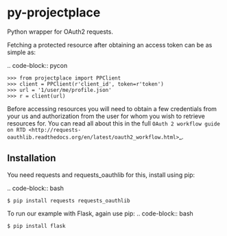 py-projectplace
===============

Python wrapper for OAuth2 requests.


Fetching a protected resource after obtaining an access token can be as simple as:

.. code-block:: pycon

    >>> from projectplace import PPClient
    >>> client = PPClient(r'client_id', token=r'token')
    >>> url = '1/user/me/profile.json'
    >>> r = client(url)

Before accessing resources you will need to obtain a few credentials from your us and authorization from the user for whom you wish to retrieve resources for. You can read all about this in the full `OAuth 2 workflow guide on RTD <http://requests-oauthlib.readthedocs.org/en/latest/oauth2_workflow.html>`_.

Installation
-------------

You need requests and requests_oauthlib for this, install using pip:

.. code-block:: bash

    $ pip install requests requests_oauthlib

To run our example with Flask, again use pip:
.. code-block:: bash

    $ pip install flask